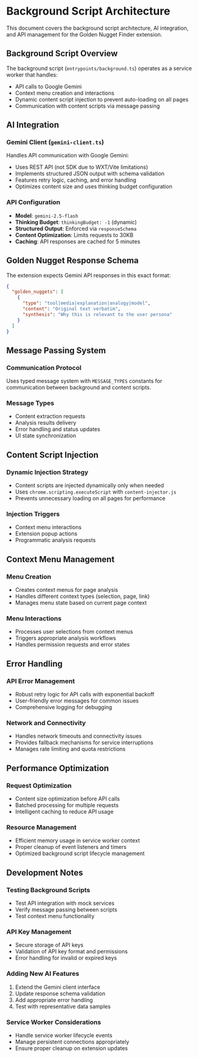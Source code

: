 # Background Script Architecture

This document covers the background script architecture, AI integration, and API management for the Golden Nugget Finder extension.

## Background Script Overview

The background script (`entrypoints/background.ts`) operates as a service worker that handles:
- API calls to Google Gemini
- Context menu creation and interactions
- Dynamic content script injection to prevent auto-loading on all pages
- Communication with content scripts via message passing

## AI Integration

### Gemini Client (`gemini-client.ts`)
Handles API communication with Google Gemini:
- Uses REST API (not SDK due to WXT/Vite limitations)
- Implements structured JSON output with schema validation
- Features retry logic, caching, and error handling
- Optimizes content size and uses thinking budget configuration

### API Configuration
- **Model**: `gemini-2.5-flash`
- **Thinking Budget**: `thinkingBudget: -1` (dynamic)
- **Structured Output**: Enforced via `responseSchema`
- **Content Optimization**: Limits requests to 30KB
- **Caching**: API responses are cached for 5 minutes

## Golden Nugget Response Schema

The extension expects Gemini API responses in this exact format:
```json
{
  "golden_nuggets": [
    {
      "type": "tool|media|explanation|analogy|model",
      "content": "Original text verbatim",
      "synthesis": "Why this is relevant to the user persona"
    }
  ]
}
```

## Message Passing System

### Communication Protocol
Uses typed message system with `MESSAGE_TYPES` constants for communication between background and content scripts.

### Message Types
- Content extraction requests
- Analysis results delivery
- Error handling and status updates
- UI state synchronization

## Content Script Injection

### Dynamic Injection Strategy
- Content scripts are injected dynamically only when needed
- Uses `chrome.scripting.executeScript` with `content-injector.js`
- Prevents unnecessary loading on all pages for performance

### Injection Triggers
- Context menu interactions
- Extension popup actions
- Programmatic analysis requests

## Context Menu Management

### Menu Creation
- Creates context menus for page analysis
- Handles different context types (selection, page, link)
- Manages menu state based on current page context

### Menu Interactions
- Processes user selections from context menus
- Triggers appropriate analysis workflows
- Handles permission requests and error states

## Error Handling

### API Error Management
- Robust retry logic for API calls with exponential backoff
- User-friendly error messages for common issues
- Comprehensive logging for debugging

### Network and Connectivity
- Handles network timeouts and connectivity issues
- Provides fallback mechanisms for service interruptions
- Manages rate limiting and quota restrictions

## Performance Optimization

### Request Optimization
- Content size optimization before API calls
- Batched processing for multiple requests
- Intelligent caching to reduce API usage

### Resource Management
- Efficient memory usage in service worker context
- Proper cleanup of event listeners and timers
- Optimized background script lifecycle management

## Development Notes

### Testing Background Scripts
- Test API integration with mock services
- Verify message passing between scripts
- Test context menu functionality

### API Key Management
- Secure storage of API keys
- Validation of API key format and permissions
- Error handling for invalid or expired keys

### Adding New AI Features
1. Extend the Gemini client interface
2. Update response schema validation
3. Add appropriate error handling
4. Test with representative data samples

### Service Worker Considerations
- Handle service worker lifecycle events
- Manage persistent connections appropriately
- Ensure proper cleanup on extension updates